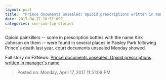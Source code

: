 ```yaml
---
layout: post
title:  "Prince documents unsealed: Opioid prescriptions written in manager's name"
date: 2017-04-17 18:51:09Z
categories: cnn-com-top-stories
---
```


Opioid painkillers -- some in prescription bottles with the name Kirk Johnson on them -- were found in several places in Paisley Park following Prince's death last year, court documents unsealed Monday showed.


Full story on F3News: [Prince documents unsealed: Opioid prescriptions written in manager's name](http://www.f3nws.com/n/JrcdYH)

> Posted on: Monday, April 17, 2017 11:51:09 PM
